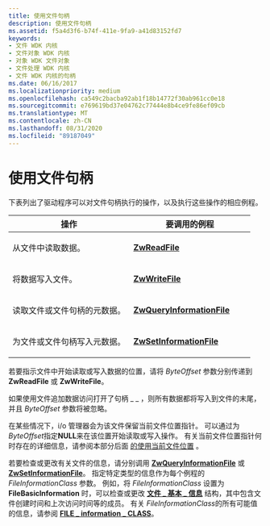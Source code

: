 ```yaml
---
title: 使用文件句柄
description: 使用文件句柄
ms.assetid: f5a4d3f6-b74f-411e-9fa9-a41d83152fd7
keywords:
- 文件 WDK 内核
- 文件对象 WDK 内核
- 对象 WDK 文件对象
- 文件处理 WDK 内核
- 文件 WDK 内核的句柄
ms.date: 06/16/2017
ms.localizationpriority: medium
ms.openlocfilehash: ca549c2bacba92ab1f18b14772f30ab961cc0e18
ms.sourcegitcommit: e769619bd37e04762c77444e8b4ce9fe86ef09cb
ms.translationtype: MT
ms.contentlocale: zh-CN
ms.lasthandoff: 08/31/2020
ms.locfileid: "89187049"
---
```

# <a name="using-a-file-handle"></a>使用文件句柄





下表列出了驱动程序可以对文件句柄执行的操作，以及执行这些操作的相应例程。

<table>
<colgroup>
<col width="50%" />
<col width="50%" />
</colgroup>
<thead>
<tr class="header">
<th>操作</th>
<th>要调用的例程</th>
</tr>
</thead>
<tbody>
<tr class="odd">
<td><p>从文件中读取数据。</p></td>
<td><p><a href="https://docs.microsoft.com/windows-hardware/drivers/ddi/ntifs/nf-ntifs-ntreadfile" data-raw-source="[&lt;strong&gt;ZwReadFile&lt;/strong&gt;](/windows-hardware/drivers/ddi/ntifs/nf-ntifs-ntreadfile)"><strong>ZwReadFile</strong></a></p></td>
</tr>
<tr class="even">
<td><p>将数据写入文件。</p></td>
<td><p><a href="https://docs.microsoft.com/windows-hardware/drivers/ddi/ntifs/nf-ntifs-ntwritefile" data-raw-source="[&lt;strong&gt;ZwWriteFile&lt;/strong&gt;](/windows-hardware/drivers/ddi/ntifs/nf-ntifs-ntwritefile)"><strong>ZwWriteFile</strong></a></p></td>
</tr>
<tr class="odd">
<td><p>读取文件或文件句柄的元数据。</p></td>
<td><p><a href="https://docs.microsoft.com/windows-hardware/drivers/ddi/ntifs/nf-ntifs-ntqueryinformationfile" data-raw-source="[&lt;strong&gt;ZwQueryInformationFile&lt;/strong&gt;](/windows-hardware/drivers/ddi/ntifs/nf-ntifs-ntqueryinformationfile)"><strong>ZwQueryInformationFile</strong></a></p></td>
</tr>
<tr class="even">
<td><p>为文件或文件句柄写入元数据。</p></td>
<td><p><a href="https://docs.microsoft.com/windows-hardware/drivers/ddi/ntifs/nf-ntifs-ntsetinformationfile" data-raw-source="[&lt;strong&gt;ZwSetInformationFile&lt;/strong&gt;](/windows-hardware/drivers/ddi/ntifs/nf-ntifs-ntsetinformationfile)"><strong>ZwSetInformationFile</strong></a></p></td>
</tr>
</tbody>
</table>

 

若要指示文件中开始读取或写入数据的位置，请将 *ByteOffset* 参数分别传递到 **ZwReadFile** 或 **ZwWriteFile**。

如果使用文件追加数据访问打开了句柄 \_ \_ ，则所有数据都将写入到文件的末尾，并且 *ByteOffset* 参数将被忽略。

在某些情况下，i/o 管理器会为该文件保留当前文件位置指针。 可以通过为*ByteOffset*指定**NULL**来在该位置开始读取或写入操作。 有关当前文件位置指针何时存在的详细信息，请参阅本部分后面 [的使用当前文件位置](using-the-current-file-position.md) 。

若要检查或更改有关文件的信息，请分别调用 [**ZwQueryInformationFile**](/windows-hardware/drivers/ddi/ntifs/nf-ntifs-ntqueryinformationfile) 或 [**ZwSetInformationFile**](/windows-hardware/drivers/ddi/ntifs/nf-ntifs-ntsetinformationfile)。 指定特定类型的信息作为每个例程的 *FileInformationClass* 参数。 例如，将 *FileInformationClass* 设置为 **FileBasicInformation** 时，可以检查或更改 [**文件 \_ 基本 \_ 信息**](/windows-hardware/drivers/ddi/wdm/ns-wdm-_file_basic_information) 结构，其中包含文件创建时间和上次访问时间等的成员。 有关 *FileInformationClass*的所有可能值的信息，请参阅 [**FILE \_ information \_ CLASS**](/windows-hardware/drivers/ddi/wdm/ne-wdm-_file_information_class)。

 

